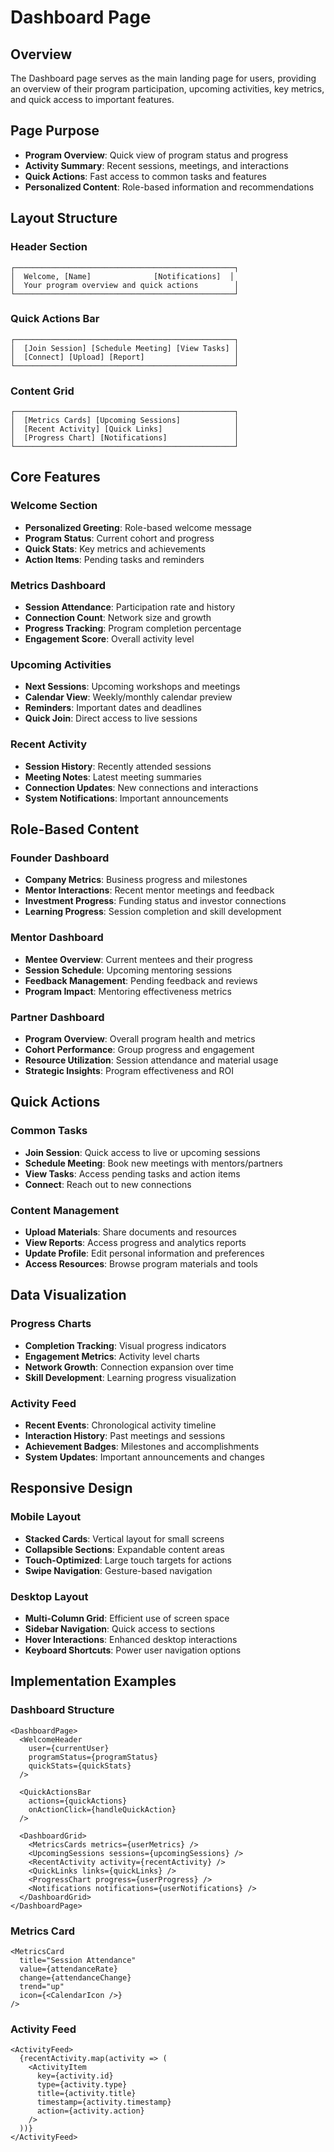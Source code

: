 # Dashboard Page

## Overview

The Dashboard page serves as the main landing page for users, providing an overview of their program participation, upcoming activities, key metrics, and quick access to important features.

## Page Purpose

- **Program Overview**: Quick view of program status and progress
- **Activity Summary**: Recent sessions, meetings, and interactions
- **Quick Actions**: Fast access to common tasks and features
- **Personalized Content**: Role-based information and recommendations

## Layout Structure

### Header Section
```
┌─────────────────────────────────────────────────┐
│  Welcome, [Name]              [Notifications]  │
│  Your program overview and quick actions        │
└─────────────────────────────────────────────────┘
```

### Quick Actions Bar
```
┌─────────────────────────────────────────────────┐
│  [Join Session] [Schedule Meeting] [View Tasks] │
│  [Connect] [Upload] [Report]                    │
└─────────────────────────────────────────────────┘
```

### Content Grid
```
┌─────────────────────────────────────────────────┐
│  [Metrics Cards] [Upcoming Sessions]            │
│  [Recent Activity] [Quick Links]                │
│  [Progress Chart] [Notifications]               │
└─────────────────────────────────────────────────┘
```

## Core Features

### Welcome Section
- **Personalized Greeting**: Role-based welcome message
- **Program Status**: Current cohort and progress
- **Quick Stats**: Key metrics and achievements
- **Action Items**: Pending tasks and reminders

### Metrics Dashboard
- **Session Attendance**: Participation rate and history
- **Connection Count**: Network size and growth
- **Progress Tracking**: Program completion percentage
- **Engagement Score**: Overall activity level

### Upcoming Activities
- **Next Sessions**: Upcoming workshops and meetings
- **Calendar View**: Weekly/monthly calendar preview
- **Reminders**: Important dates and deadlines
- **Quick Join**: Direct access to live sessions

### Recent Activity
- **Session History**: Recently attended sessions
- **Meeting Notes**: Latest meeting summaries
- **Connection Updates**: New connections and interactions
- **System Notifications**: Important announcements

## Role-Based Content

### Founder Dashboard
- **Company Metrics**: Business progress and milestones
- **Mentor Interactions**: Recent mentor meetings and feedback
- **Investment Progress**: Funding status and investor connections
- **Learning Progress**: Session completion and skill development

### Mentor Dashboard
- **Mentee Overview**: Current mentees and their progress
- **Session Schedule**: Upcoming mentoring sessions
- **Feedback Management**: Pending feedback and reviews
- **Program Impact**: Mentoring effectiveness metrics

### Partner Dashboard
- **Program Overview**: Overall program health and metrics
- **Cohort Performance**: Group progress and engagement
- **Resource Utilization**: Session attendance and material usage
- **Strategic Insights**: Program effectiveness and ROI

## Quick Actions

### Common Tasks
- **Join Session**: Quick access to live or upcoming sessions
- **Schedule Meeting**: Book new meetings with mentors/partners
- **View Tasks**: Access pending tasks and action items
- **Connect**: Reach out to new connections

### Content Management
- **Upload Materials**: Share documents and resources
- **View Reports**: Access progress and analytics reports
- **Update Profile**: Edit personal information and preferences
- **Access Resources**: Browse program materials and tools

## Data Visualization

### Progress Charts
- **Completion Tracking**: Visual progress indicators
- **Engagement Metrics**: Activity level charts
- **Network Growth**: Connection expansion over time
- **Skill Development**: Learning progress visualization

### Activity Feed
- **Recent Events**: Chronological activity timeline
- **Interaction History**: Past meetings and sessions
- **Achievement Badges**: Milestones and accomplishments
- **System Updates**: Important announcements and changes

## Responsive Design

### Mobile Layout
- **Stacked Cards**: Vertical layout for small screens
- **Collapsible Sections**: Expandable content areas
- **Touch-Optimized**: Large touch targets for actions
- **Swipe Navigation**: Gesture-based navigation

### Desktop Layout
- **Multi-Column Grid**: Efficient use of screen space
- **Sidebar Navigation**: Quick access to sections
- **Hover Interactions**: Enhanced desktop interactions
- **Keyboard Shortcuts**: Power user navigation options

## Implementation Examples

### Dashboard Structure
```tsx
<DashboardPage>
  <WelcomeHeader
    user={currentUser}
    programStatus={programStatus}
    quickStats={quickStats}
  />
  
  <QuickActionsBar
    actions={quickActions}
    onActionClick={handleQuickAction}
  />
  
  <DashboardGrid>
    <MetricsCards metrics={userMetrics} />
    <UpcomingSessions sessions={upcomingSessions} />
    <RecentActivity activity={recentActivity} />
    <QuickLinks links={quickLinks} />
    <ProgressChart progress={userProgress} />
    <Notifications notifications={userNotifications} />
  </DashboardGrid>
</DashboardPage>
```

### Metrics Card
```tsx
<MetricsCard
  title="Session Attendance"
  value={attendanceRate}
  change={attendanceChange}
  trend="up"
  icon={<CalendarIcon />}
/>
```

### Activity Feed
```tsx
<ActivityFeed>
  {recentActivity.map(activity => (
    <ActivityItem
      key={activity.id}
      type={activity.type}
      title={activity.title}
      timestamp={activity.timestamp}
      action={activity.action}
    />
  ))}
</ActivityFeed>
``` 